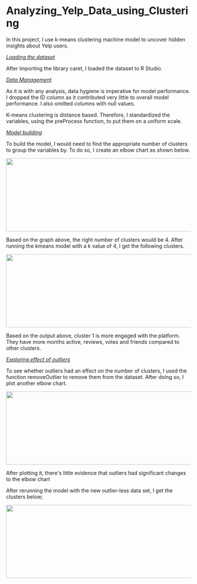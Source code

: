 # Analyzing_Yelp_Data_using_Clustering


In this project, I use k-means clustering machine model to uncover hidden insights about Yelp users. 

<ins>*Loading the dataset*</ins>

After importing the library caret, I loaded the dataset to R Studio. 

<ins>*Data Management*</ins>

As it is with any analysis, data hygiene is imperative for model performance. I dropped the ID column as it contributed very little to overall model performance. I also omitted columns with null values. 

K-means clustering is distance based. Therefore, I standardized the variables, using the preProcess function, to put them on a uniform scale. 

<ins>*Model building*</ins>

To build the model, I would need to find the appropriate number of clusters to group the variables by. To do so, I create an elbow chart as shown below. 

<p align="center">
  <img width="600" height="200" src="https://github.com/jackfrost68/Analyzing_Yelp_Data_using_K-Means_Clustering/blob/97939ec2f1915b977cd679c92d5b98fe35085613/Clusters%20number.jpeg">
</p>

Based on the graph above, the right number of clusters would be 4. After running the kmeans model with a k value of 4, I get the following clusters. 

<p align="center">
  <img width="600" height="200" src="https://github.com/jackfrost68/Analyzing_Yelp_Data_using_K-Means_Clustering/blob/70184a1142c00864a8c12006efd4374dc7159096/Clusters%201.png">
</p>

Based on the output above, cluster 1 is more engaged with the platform. They have more months active, reviews, votes and friends compared to other clusters. 


<ins>*Exploring effect of outliers*</ins>

To see whether outliers had an effect on the number of clusters, I used the function removeOutlier to remove them from the dataset. After doing so, I plot another elbow chart. 

<p align="center">
  <img width="600" height="200" src="https://github.com/jackfrost68/Analyzing_Yelp_Data_using_K-Means_Clustering/blob/0d91e9c0f9addae0c5718e6dc7ff608dab933848/Elbow%20chart%20after%20outliers%20removal.jpeg">
</p>

After plotting it, there's little evidence that outliers had significant changes to the elbow chart

After rerunning the model with the new outlier-less data set, I get the clusters below; 

<p align="center">
  <img width="600" height="200" src="https://github.com/jackfrost68/Analyzing_Yelp_Data_using_K-Means_Clustering/blob/0d91e9c0f9addae0c5718e6dc7ff608dab933848/Elbow%20chart%20after%20outliers%20removal.jpeg">
</p>












